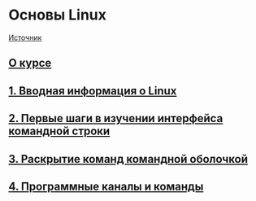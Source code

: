 # Основы Linux

[Источник](https://stepik.org/course/762/info)

## [О курсе](./00.md)

## [1. Вводная информация о Linux](./01.md)

## [2. Первые шаги в изучении интерфейса командной строки](./02.md)

## [3. Раскрытие команд командной оболочкой](./03.md)

## [4. Программные каналы и команды](./04.md)
